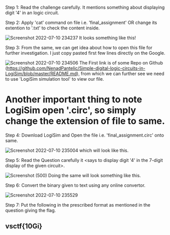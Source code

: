 Step 1: Read the challenge carefully. It mentions something about displaying digit '4' in an logic circuit.

Step 2: Apply 'cat' command on file i.e. 'final_assignment' OR change its extention to '.txt' to check the content inside.

![Screenshot 2022-07-10 234237](https://user-images.githubusercontent.com/90497253/178157008-cc611615-9013-47c5-a693-8e8ee9f07c86.png)
It looks something like this!

Step 3: From the same, we can get idea about how to open this file for further investigation. I just copy pasted first few lines directly on the Google. 

![Screenshot 2022-07-10 234506](https://user-images.githubusercontent.com/90497253/178157080-58f00960-a6af-4f31-9b2e-c82e8fb36776.png)
The First link is of some Repo on Github (https://github.com/NenadPantelic/Simple-digital-logic-circuits-in-LogiSim/blob/master/README.md), from which we can further see we need to use 'LogiSim simulation tool' to view our file.
# Another important thing to note LogiSim open '.circ', so simply change the extension of file to same.

Step 4: Download LogiSim and Open the file i.e. 'final_assignment.circ' onto same.

![Screenshot 2022-07-10 235004](https://user-images.githubusercontent.com/90497253/178157223-19497909-4ec2-4aa2-a55f-8f280cd649dc.png)
which will look like this.

Step 5: Read the Question carefully it <says to display digit '4' in the 7-digit display of the given circuit>.

![Screenshot (500)](https://user-images.githubusercontent.com/90497253/178157313-2656b624-373b-4cf3-b211-7541e6cc2199.png)
Doing the same will look something like this.

Step 6: Convert the binary given to text using any online convertor.

![Screenshot 2022-07-10 235529](https://user-images.githubusercontent.com/90497253/178157367-edcc947d-065c-46eb-a6a4-6edb5f0e0b6d.png)

Step 7: Put the following in the prescribed format as mentioned in the question giving the flag.
## vsctf{10Gi}
